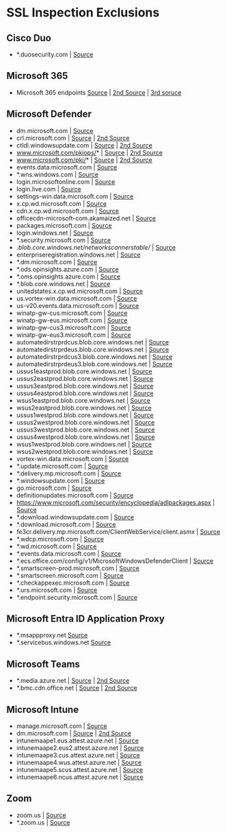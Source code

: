 # SSL Inspection Exclusions

## Cisco Duo
* *.duosecurity.com | [Source](https://help.duo.com/s/article/1336?language=en_US)

## Microsoft 365
* Microsoft 365 endpoints [Source](https://learn.microsoft.com/en-us/microsoft-365/enterprise/microsoft-365-endpoints?view=o365-worldwide) | [2nd Source](https://learn.microsoft.com/en-us/microsoft-365/solutions/networking-design-principles?view=o365-worldwide#to-proxy-or-not-to-proxy-that-is-the-question) | [3rd soruce](https://learn.microsoft.com/en-us/microsoft-365/enterprise/microsoft-365-networking-overview?view=o365-worldwide)

## Microsoft Defender
* dm.microsoft.com | [Source](https://learn.microsoft.com/en-us/mem/intune/fundamentals/intune-endpoints?tabs=north-america#microsoft-defender-for-endpoint)
* crl.microsoft.com | [Source](https://learn.microsoft.com/en-us/purview/device-onboarding-configure-proxy#enable-access-to-endpoint-dlp-cloud-service-urls-in-the-proxy-server) | [2nd Source](https://learn.microsoft.com/en-us/defender-for-identity/deploy/configure-proxy#enable-access-to-defender-for-identity-service-urls-in-the-proxy-server)
* ctldl.windowsupdate.com | [Source](https://learn.microsoft.com/en-us/purview/device-onboarding-configure-proxy#enable-access-to-endpoint-dlp-cloud-service-urls-in-the-proxy-server) | [2nd Source](https://learn.microsoft.com/en-us/defender-for-identity/deploy/configure-proxy#enable-access-to-defender-for-identity-service-urls-in-the-proxy-server)
* www.microsoft.com/pkiops/* | [Source](https://learn.microsoft.com/en-us/purview/device-onboarding-configure-proxy#enable-access-to-endpoint-dlp-cloud-service-urls-in-the-proxy-server) | [2nd Source](https://learn.microsoft.com/en-us/defender-for-identity/deploy/configure-proxy#enable-access-to-defender-for-identity-service-urls-in-the-proxy-server)
* www.microsoft.com/pki/* | [Source](https://learn.microsoft.com/en-us/purview/device-onboarding-configure-proxy#enable-access-to-endpoint-dlp-cloud-service-urls-in-the-proxy-server) | [2nd Source](https://learn.microsoft.com/en-us/defender-for-identity/deploy/configure-proxy#enable-access-to-defender-for-identity-service-urls-in-the-proxy-server)
* events.data.microsoft.com | [Source](https://learn.microsoft.com/en-us/purview/device-onboarding-configure-proxy#enable-access-to-endpoint-dlp-cloud-service-urls-in-the-proxy-server)
* *.wns.windows.com | [Source](https://learn.microsoft.com/en-us/purview/device-onboarding-configure-proxy#enable-access-to-endpoint-dlp-cloud-service-urls-in-the-proxy-server)
* login.microsoftonline.com | [Source](https://learn.microsoft.com/en-us/purview/device-onboarding-configure-proxy#enable-access-to-endpoint-dlp-cloud-service-urls-in-the-proxy-server)
* login.live.com | [Source](https://learn.microsoft.com/en-us/purview/device-onboarding-configure-proxy#enable-access-to-endpoint-dlp-cloud-service-urls-in-the-proxy-server)
* settings-win.data.microsoft.com | [Source](https://learn.microsoft.com/en-us/purview/device-onboarding-configure-proxy#enable-access-to-endpoint-dlp-cloud-service-urls-in-the-proxy-server)
* x.cp.wd.microsoft.com | [Source](https://learn.microsoft.com/en-us/purview/device-onboarding-configure-proxy#enable-access-to-endpoint-dlp-cloud-service-urls-in-the-proxy-server)
* cdn.x.cp.wd.microsoft.com | [Source](https://learn.microsoft.com/en-us/purview/device-onboarding-configure-proxy#enable-access-to-endpoint-dlp-cloud-service-urls-in-the-proxy-server)
* officecdn-microsoft-com.akamaized.net | [Source](https://learn.microsoft.com/en-us/purview/device-onboarding-configure-proxy#enable-access-to-endpoint-dlp-cloud-service-urls-in-the-proxy-server)
* packages.microsoft.com | [Source](https://learn.microsoft.com/en-us/purview/device-onboarding-configure-proxy#enable-access-to-endpoint-dlp-cloud-service-urls-in-the-proxy-server)
* login.windows.net | [Source](https://learn.microsoft.com/en-us/purview/device-onboarding-configure-proxy#enable-access-to-endpoint-dlp-cloud-service-urls-in-the-proxy-server)
* *.security.microsoft.com | [Source](https://learn.microsoft.com/en-us/purview/device-onboarding-configure-proxy#enable-access-to-endpoint-dlp-cloud-service-urls-in-the-proxy-server)
* *.blob.core.windows.net/networkscannerstable/* | [Source](https://learn.microsoft.com/en-us/purview/device-onboarding-configure-proxy#enable-access-to-endpoint-dlp-cloud-service-urls-in-the-proxy-server)
* enterpriseregistration.windows.net | [Source](https://learn.microsoft.com/en-us/purview/device-onboarding-configure-proxy#enable-access-to-endpoint-dlp-cloud-service-urls-in-the-proxy-server)
* *.dm.microsoft.com | [Source](https://learn.microsoft.com/en-us/purview/device-onboarding-configure-proxy#enable-access-to-endpoint-dlp-cloud-service-urls-in-the-proxy-server)
* *.ods.opinsights.azure.com | [Source](https://learn.microsoft.com/en-us/purview/device-onboarding-configure-proxy#enable-access-to-endpoint-dlp-cloud-service-urls-in-the-proxy-server)
* *.oms.opinsights.azure.com | [Source](https://learn.microsoft.com/en-us/purview/device-onboarding-configure-proxy#enable-access-to-endpoint-dlp-cloud-service-urls-in-the-proxy-server)
* *.blob.core.windows.net | [Source](https://learn.microsoft.com/en-us/purview/device-onboarding-configure-proxy#enable-access-to-endpoint-dlp-cloud-service-urls-in-the-proxy-server)
* unitedstates.x.cp.wd.microsoft.com | [Source](https://learn.microsoft.com/en-us/purview/device-onboarding-configure-proxy#enable-access-to-endpoint-dlp-cloud-service-urls-in-the-proxy-server)
* us.vortex-win.data.microsoft.com | [Source](https://learn.microsoft.com/en-us/purview/device-onboarding-configure-proxy#enable-access-to-endpoint-dlp-cloud-service-urls-in-the-proxy-server)
* us-v20.events.data.microsoft.com | [Source](https://learn.microsoft.com/en-us/purview/device-onboarding-configure-proxy#enable-access-to-endpoint-dlp-cloud-service-urls-in-the-proxy-server)
* winatp-gw-cus.microsoft.com | [Source](https://learn.microsoft.com/en-us/purview/device-onboarding-configure-proxy#enable-access-to-endpoint-dlp-cloud-service-urls-in-the-proxy-server)
* winatp-gw-eus.microsoft.com | [Source](https://learn.microsoft.com/en-us/purview/device-onboarding-configure-proxy#enable-access-to-endpoint-dlp-cloud-service-urls-in-the-proxy-server)
* winatp-gw-cus3.microsoft.com | [Source](https://learn.microsoft.com/en-us/purview/device-onboarding-configure-proxy#enable-access-to-endpoint-dlp-cloud-service-urls-in-the-proxy-server)
* winatp-gw-eus3.microsoft.com | [Source](https://learn.microsoft.com/en-us/purview/device-onboarding-configure-proxy#enable-access-to-endpoint-dlp-cloud-service-urls-in-the-proxy-server)
* automatedirstrprdcus.blob.core.windows.net | [Source](https://learn.microsoft.com/en-us/purview/device-onboarding-configure-proxy#enable-access-to-endpoint-dlp-cloud-service-urls-in-the-proxy-server)
* automatedirstrprdeus.blob.core.windows.net | [Source](https://learn.microsoft.com/en-us/purview/device-onboarding-configure-proxy#enable-access-to-endpoint-dlp-cloud-service-urls-in-the-proxy-server)
* automatedirstrprdcus3.blob.core.windows.net | [Source](https://learn.microsoft.com/en-us/purview/device-onboarding-configure-proxy#enable-access-to-endpoint-dlp-cloud-service-urls-in-the-proxy-server)
* automatedirstrprdeus3.blob.core.windows.net | [Source](https://learn.microsoft.com/en-us/purview/device-onboarding-configure-proxy#enable-access-to-endpoint-dlp-cloud-service-urls-in-the-proxy-server)
* ussus1eastprod.blob.core.windows.net | [Source](https://learn.microsoft.com/en-us/purview/device-onboarding-configure-proxy#enable-access-to-endpoint-dlp-cloud-service-urls-in-the-proxy-server)
* ussus2eastprod.blob.core.windows.net | [Source](https://learn.microsoft.com/en-us/purview/device-onboarding-configure-proxy#enable-access-to-endpoint-dlp-cloud-service-urls-in-the-proxy-server)
* ussus3eastprod.blob.core.windows.net | [Source](https://learn.microsoft.com/en-us/purview/device-onboarding-configure-proxy#enable-access-to-endpoint-dlp-cloud-service-urls-in-the-proxy-server)
* ussus4eastprod.blob.core.windows.net | [Source](https://learn.microsoft.com/en-us/purview/device-onboarding-configure-proxy#enable-access-to-endpoint-dlp-cloud-service-urls-in-the-proxy-server)
* wsus1eastprod.blob.core.windows.net | [Source](https://learn.microsoft.com/en-us/purview/device-onboarding-configure-proxy#enable-access-to-endpoint-dlp-cloud-service-urls-in-the-proxy-server)
* wsus2eastprod.blob.core.windows.net | [Source](https://learn.microsoft.com/en-us/purview/device-onboarding-configure-proxy#enable-access-to-endpoint-dlp-cloud-service-urls-in-the-proxy-server)
* ussus1westprod.blob.core.windows.net | [Source](https://learn.microsoft.com/en-us/purview/device-onboarding-configure-proxy#enable-access-to-endpoint-dlp-cloud-service-urls-in-the-proxy-server)
* ussus2westprod.blob.core.windows.net | [Source](https://learn.microsoft.com/en-us/purview/device-onboarding-configure-proxy#enable-access-to-endpoint-dlp-cloud-service-urls-in-the-proxy-server)
* ussus3westprod.blob.core.windows.net | [Source](https://learn.microsoft.com/en-us/purview/device-onboarding-configure-proxy#enable-access-to-endpoint-dlp-cloud-service-urls-in-the-proxy-server)
* ussus4westprod.blob.core.windows.net | [Source](https://learn.microsoft.com/en-us/purview/device-onboarding-configure-proxy#enable-access-to-endpoint-dlp-cloud-service-urls-in-the-proxy-server)
* wsus1westprod.blob.core.windows.net | [Source](https://learn.microsoft.com/en-us/purview/device-onboarding-configure-proxy#enable-access-to-endpoint-dlp-cloud-service-urls-in-the-proxy-server)
* wsus2westprod.blob.core.windows.net | [Source](https://learn.microsoft.com/en-us/purview/device-onboarding-configure-proxy#enable-access-to-endpoint-dlp-cloud-service-urls-in-the-proxy-server)
* vortex-win.data.microsoft.com | [Source](https://learn.microsoft.com/en-us/purview/device-onboarding-configure-proxy#enable-access-to-endpoint-dlp-cloud-service-urls-in-the-proxy-server)
* *.update.microsoft.com | [Source](https://learn.microsoft.com/en-us/purview/device-onboarding-configure-proxy#enable-access-to-endpoint-dlp-cloud-service-urls-in-the-proxy-server)
* *.delivery.mp.microsoft.com | [Source](https://learn.microsoft.com/en-us/purview/device-onboarding-configure-proxy#enable-access-to-endpoint-dlp-cloud-service-urls-in-the-proxy-server)
* *.windowsupdate.com | [Source](https://learn.microsoft.com/en-us/purview/device-onboarding-configure-proxy#enable-access-to-endpoint-dlp-cloud-service-urls-in-the-proxy-server)
* go.microsoft.com | [Source](https://learn.microsoft.com/en-us/purview/device-onboarding-configure-proxy#enable-access-to-endpoint-dlp-cloud-service-urls-in-the-proxy-server)
* definitionupdates.microsoft.com | [Source](https://learn.microsoft.com/en-us/purview/device-onboarding-configure-proxy#enable-access-to-endpoint-dlp-cloud-service-urls-in-the-proxy-server)
* https://www.microsoft.com/security/encyclopedia/adlpackages.aspx | [Source](https://learn.microsoft.com/en-us/purview/device-onboarding-configure-proxy#enable-access-to-endpoint-dlp-cloud-service-urls-in-the-proxy-server)
* *.download.windowsupdate.com | [Source](https://learn.microsoft.com/en-us/purview/device-onboarding-configure-proxy#enable-access-to-endpoint-dlp-cloud-service-urls-in-the-proxy-server)
* *.download.microsoft.com | [Source](https://learn.microsoft.com/en-us/purview/device-onboarding-configure-proxy#enable-access-to-endpoint-dlp-cloud-service-urls-in-the-proxy-server)
* fe3cr.delivery.mp.microsoft.com/ClientWebService/client.asmx | [Source](https://learn.microsoft.com/en-us/purview/device-onboarding-configure-proxy#enable-access-to-endpoint-dlp-cloud-service-urls-in-the-proxy-server)
* *.wdcp.microsoft.com | [Source](https://learn.microsoft.com/en-us/purview/device-onboarding-configure-proxy#enable-access-to-endpoint-dlp-cloud-service-urls-in-the-proxy-server)
* *.wd.microsoft.com | [Source](https://learn.microsoft.com/en-us/purview/device-onboarding-configure-proxy#enable-access-to-endpoint-dlp-cloud-service-urls-in-the-proxy-server)
* *.events.data.microsoft.com | [Source](https://learn.microsoft.com/en-us/purview/device-onboarding-configure-proxy#enable-access-to-endpoint-dlp-cloud-service-urls-in-the-proxy-server)
* *.ecs.office.com/config/v1/MicrosoftWindowsDefenderClient  | [Source](https://learn.microsoft.com/en-us/purview/device-onboarding-configure-proxy#enable-access-to-endpoint-dlp-cloud-service-urls-in-the-proxy-server)
* *.smartscreen-prod.microsoft.com | [Source](https://learn.microsoft.com/en-us/purview/device-onboarding-configure-proxy#enable-access-to-endpoint-dlp-cloud-service-urls-in-the-proxy-server)
* *.smartscreen.microsoft.com | [Source](https://learn.microsoft.com/en-us/purview/device-onboarding-configure-proxy#enable-access-to-endpoint-dlp-cloud-service-urls-in-the-proxy-server)
* *.checkappexec.microsoft.com | [Source](https://learn.microsoft.com/en-us/purview/device-onboarding-configure-proxy#enable-access-to-endpoint-dlp-cloud-service-urls-in-the-proxy-server)
* *.urs.microsoft.com | [Source](https://learn.microsoft.com/en-us/purview/device-onboarding-configure-proxy#enable-access-to-endpoint-dlp-cloud-service-urls-in-the-proxy-server)
* *.endpoint.security.microsoft.com | [Source](https://learn.microsoft.com/en-us/purview/device-onboarding-configure-proxy#enable-access-to-endpoint-dlp-cloud-service-urls-in-the-proxy-server)

## Microsoft Entra ID Application Proxy
 * *.msappproxy.net [Source](https://learn.microsoft.com/en-us/entra/identity/app-proxy/application-proxy-configure-connectors-with-proxy-servers#tls-inspection)
 * *.servicebus.windows.net [Source](https://learn.microsoft.com/en-us/entra/identity/app-proxy/application-proxy-configure-connectors-with-proxy-servers#tls-inspection)

## Microsoft Teams
* *.media.azure.net | [Source](https://learn.microsoft.com/en-us/microsoftteams/proxy-servers-for-skype-for-business-online#additional-recommendations-for-teams-live-events-and-teams-view-only-meetings) | [2nd Source](https://learn.microsoft.com/en-us/microsoftteams/teams-stream-troubleshooting#preparing-your-network-for-many-concurrent-viewers)
* *.bmc.cdn.office.net | [Source](https://learn.microsoft.com/en-us/microsoftteams/proxy-servers-for-skype-for-business-online#additional-recommendations-for-teams-live-events-and-teams-view-only-meetings) | [2nd Source](https://learn.microsoft.com/en-us/microsoftteams/teams-stream-troubleshooting#preparing-your-network-for-many-concurrent-viewers)

## Microsoft Intune
* manage.microsoft.com | [Source](https://learn.microsoft.com/en-us/mem/intune/fundamentals/intune-endpoints?tabs=north-america#access-for-managed-devices)
* dm.microsoft.com | [Source](https://learn.microsoft.com/en-us/mem/intune/fundamentals/intune-endpoints?tabs=north-america#access-for-managed-devices) | [2nd Source](https://learn.microsoft.com/en-us/mem/intune/fundamentals/intune-endpoints?tabs=north-america#microsoft-intune-endpoint-privilege-management)
* intunemaape1.eus.attest.azure.net | [Source](https://learn.microsoft.com/en-us/mem/intune/fundamentals/intune-endpoints?tabs=north-america#migrating-device-health-attestation-compliance-policies-to-microsoft-azure-attestation)
* intunemaape2.eus2.attest.azure.net | [Source](https://learn.microsoft.com/en-us/mem/intune/fundamentals/intune-endpoints?tabs=north-america#migrating-device-health-attestation-compliance-policies-to-microsoft-azure-attestation)
* intunemaape3.cus.attest.azure.net | [Source](https://learn.microsoft.com/en-us/mem/intune/fundamentals/intune-endpoints?tabs=north-america#migrating-device-health-attestation-compliance-policies-to-microsoft-azure-attestation)
* intunemaape4.wus.attest.azure.net | [Source](https://learn.microsoft.com/en-us/mem/intune/fundamentals/intune-endpoints?tabs=north-america#migrating-device-health-attestation-compliance-policies-to-microsoft-azure-attestation)
* intunemaape5.scus.attest.azure.net | [Source](https://learn.microsoft.com/en-us/mem/intune/fundamentals/intune-endpoints?tabs=north-america#migrating-device-health-attestation-compliance-policies-to-microsoft-azure-attestation)
* intunemaape6.ncus.attest.azure.net | [Source](https://learn.microsoft.com/en-us/mem/intune/fundamentals/intune-endpoints?tabs=north-america#migrating-device-health-attestation-compliance-policies-to-microsoft-azure-attestation)

## Zoom
* zoom.us | [Source](https://support.zoom.com/hc/en/article?id=zm_kb&sysparm_article=KB0060548)
* *.zoom.us | [Source](https://support.zoom.com/hc/en/article?id=zm_kb&sysparm_article=KB0060548)

